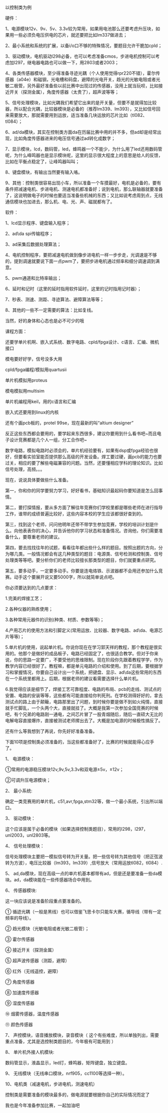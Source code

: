 以控制类为例

 

硬件：

 

1、电源模块12v、9v、5v、3.3v较为常用，如果用电池那么还要考虑升压块，如果用一些必须负电压供电的芯片，就还要把比如lm337做进去；

 

2、最小系统和系统的扩展，以备i/o口不够的特殊情况，要题目允许干脆加cpld；

 

3、驱动模块，电机驱动l298必备，也可以考虑准备cmos，步进电机控制可以考虑加l297，继电器电路也可以做一下，用2803或者2003；

 

4、各类传感器模块，至少得准备寻迹光耦（个人使用觉得rpr220不错），霍尔传感器（a04e）和磁钢，光电槽和码盘，避障的光电开关，趋光的光敏电阻或者光敏二极管，另外最好准备些以前比赛中出现过的传感器，没用上就当玩呗，比如接近开关（探测金属），角度传感器（太贵了），超声波等等；

 

5、信号处理模块，比如光耦我们希望它出来的是开关量，但要不是就得加比较器，所以配合光耦，比较器模块是必备的（推荐lm339、lm393），又比如信号回来需要放大，那就需要用到运放，适当准备几块运放的芯片比如（tl082、tl084）；

 

6、ad/da模块，其实在控制类方面da在历届比赛中用的并不多，但ad却是经常出现，比如角度传感器进来的电压信号通过ad转化成数字；

 

7、显示模块，lcd，数码管，led，蜂鸣器一个不能少，为什么用了led还用数码管呢，为什么峰鸣器也是显示模块呢，这里的显示很大程度上的意思是给人的反馈，比如在平衡点稳定了，让峰鸣器叫叫；

 

8、键盘模块，有输出当然要有输入咯。

 

9、其他：控制类很容易出现小车，所以准备一个车摸最好，电机是必备的，要有条件把减速电机、步进电机、测速电机都准备好；说到电机，那么联轴器就要准备了，这说明做电子的时候也要适当准备些机械的东西；又比如说考虑周到点，无线通信模块也加进去，那么机、电、光、声、磁就都有了。

 

软件：

 

1、lcd显示程序、键盘输入程序；

 

2、ad\da spi传输程序；

 

3、ad采集后数据处理算法；

 

4、电机控制程序，要把减速电机做到像步进电机一样一步步走，光调速是不够的，提到调速就要说下面一点pwm了，要把步进电机通过频率和细分调速调到满意。

 

5、pwm通道和比特率输出；

 

6、延时和记时（这里的延时指用软件延时，这里的记时指用记时器）；

 

7、秒表、测速、测距、寻迹算法、避障算法等等；

 

8、其他的一些不一定需要的算法：比如复线。

 

当然，好的身体和心态也是必不可少的哦

 

课程方面： 

还要学单片机啊、嵌入式系统、数字电路、cpld/fpga设计、c语言、汇编、微机接口 

模电要好好学，信号没多大用 

cpld/fpga编程/模拟用quartusii 

单片机模拟用proteus 

模电模拟用multisim 

单片机编程用keil，用的c语言和汇编 

嵌入式还要用到linux的内核 

还有个画pcb板的，protel 99se，现在最新的叫“altium designer” 

反正这些东西都会要用的，要学起来东西很多，建议你要用到什么看书吧~而且电子设计竞赛都是几个人一组，分工合作吧~

 

数字电路，模拟电路时必须会的，单片机经验要有，如果有dsp或fpga经验也很好，但要看实验室能否提供那么高级的开发设备。焊工要过硬，画pcb的能力也要过关，相应的要了解些电磁兼容的问题。当然，还要懂相应学科的理论知识。比如信号处理，高频。。。

 

现在，说说具体要做些什么准备。

第一，你和你的同学要努力学习，好好看书，基础知识最起码你要知道是怎么回事情。

第二，要打探情报，要从多方面了解往年竞赛你们学校里都是哪些老师在进行指导工作，谁带的成绩普遍比较好，这些内容本校的学生应该都很好查到的。

第三，找到这个老师，问问他明年还带不带学生参加竞赛，学校的培训计划是什么。向他表表你的决心，并告诉他你的学习状态和准备情况。咨询他，你们需要准备什么，要尊重老师的建议。

第四，要去找找往年的试题，看看往年都出些什么样的题目。按照出题的方向，分为哪几类。一般情况都会有这几种类型的题目：电源类、信号检测和控制类、信号处理类等等吧。要分析你们的老师比较擅长那类型的题目，你们就要重点研究。

第五，要多动手，一定要多动手。你要是连电烙铁、示波器都不会用还参加什么竞赛。动手这个要展开说又要5000字，所以就简单说点吧。

你必须要达到的几点要求：

1.完美的焊接工艺；

2.各种仪器的熟练使用；

3.各种常用元器件的识别(种类、材质、参数等等)；

4.产用芯片的使用方法和引脚定义(常用运放、比较器、数字电路、ad\da、电源芯片等等)；

5.单片机的使用，说起单片机。你说你现在在学习郭天祥的教程，那个教程是很实用的。他那个是做好的成品板子，电路已经固定了，也很适合教学。但对于你来说，你的思路一定要广，不要受他的思维限制。现在阶段你先跟着教程学学，作为教学内容已经很好了。教程嘛，都是单元电路的介绍和使用。到了后期，要根据学习和掌握情况，你要自己设计出一个系统，把键盘、显示、ad\da这些常用的东西在一个系统里都用上。后期，根据老师的建议看需要选择什么单片机。

6.我觉得应该是细节了，焊接工艺可靠程度、电路的布局、pcb的走线、测试点的安置、电路的安装等等，这些都有可能直接给你判死刑。在学校测得好好的，拿去测试点的路上由于颠簸，电路那里出了问题，到时候你要是做不到如火纯情，直接就手忙脚乱，一个头两个大，直接就挂了。大概是我第一次参加全国竞赛的时候吧，有个兄弟的电路刚一通电，之间芯片冒了一股青烟随后，随后一直硕大无比的电解电容直接爆炸，直接被测试老师撵出去了。大概是加电源的时候极性搞反了。

还有什么等我想到了再说，你先好好准备准备。

 

下面10项是控制类必须准备的，当这些都准备好了，比赛的时候就能得心应手了。

1、 电源模块：

①常用的电源稳压模块12v,9v,5v,3.3v和双电源±5v，±12v；

②可调升压电源模块；

2、 最小系统:  

确定一类竞赛用的单片机，c51,avr,fpga,stm32等，做一个最小系统，引出所以端口。

3、 驱动模块：

这个应该是属于必备的模块（如果选择控制类题目），常用的l298，l297，unl2003，unl2803等。

4、 信号处理模块：

信号处理模块主要把一模拟信号转为开关量。把一些信号转为其他信号（把正弦波转为方波），电压比较器（lm393，lm339）,信号放大（常用运放tl082，tl084）.

5、 ad,da模块，现在高级一点的单片机基本都带有ad，但是还是要准备一些da模块。ad，da模块能在一些传感器场合中用到。

6、 传感器模块:

这一块应该说是准备阶段重点要准备的。

① 循迹光耦（一般是黑线）也可以借鉴飞思卡尔只能车大赛，循导线（带有一定频率的导线）。

② 趋光模块（光敏电阻或者光敏二极管）；

③ 霍尔传感器

④ 接近开关（探测金属）

⑤ 超声波传感器（测距，避障）

⑥ 红外（无线遥控，避障）

⑦ 角度传感器

⑧ 加速度传感器

⑨ 湿度传感器

⑩ 烟雾传感器，温度传感器

⑪ 颜色传感器

7、 声控模块，语音播放模块，录音模块（ 这个有些难度，所以单独列出，需要重点准备，尤其是选控制类题目的，今年极有可能用到 ）

8、 单片机外接人机模块:

数码管显示，液晶显示，led灯，蜂鸣器，矩阵键盘，独立键盘。

9、 无线模块（无线串口模块，nrf905，cc1100等选择一种）。

10、电机类（减速电机，步进电机，测速电机）

 

控制类是需要准备的模块最多的，做电源就要根据你自己的实际情况而定了

我也是今年准备参加比赛，一起加油吧

 